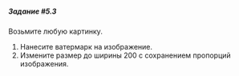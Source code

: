 ##### Задание #5.3
Возьмите любую картинку.
1. Нанесите ватермарк на изображение.
2. Измените размер до ширины 200 с сохранением пропорций изображения.
